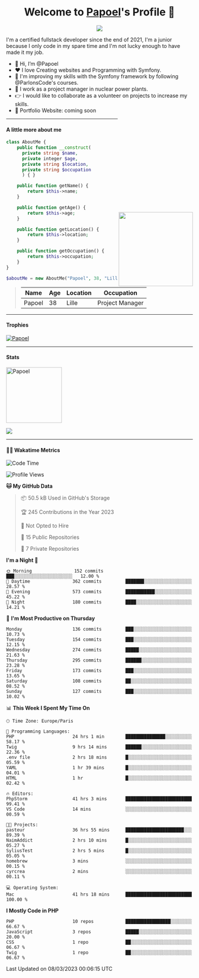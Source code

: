 <p align="center">
  <h1 align="center">Welcome to <a href="https://github.com/Papoel">Papoel</a>'s Profile 👋</h1>
</p>
<p align="center">
  <a align="center" href="https://github.com/DenverCoder1/readme-typing-svg"><img src="https://readme-typing-svg.herokuapp.com?&font=IBM+Plex+Sans&color=F72EE2&size=25&lines=Welcome+to+my+GitHub+Profile!;I'm+a+Junior+.+.+.;I'm+a+backend+developer;I'm+a+in+love+with+Symfony" /></a>
</p>
<p>I'm a certified fullstack developer since the end of 2021, I'm a junior because I only code in my spare time and I'm not lucky enough to have made it my job.
</p>

<div>
  <ul align="left">
    <li>👋 Hi, I’m @Papoel</li>
    <li>❤️ I love Creating websites and Programming with Symfony.</li>
    <li>🌱 I'm improving my skills with the Symfony framework by following @ParlonsCode's courses.</li>
    <li>💼 I work as a project manager in nuclear power plants.</li>
    <li>👉 I would like to collaborate as a volunteer on projects to increase my skills.</li>
    <li>🧐 Portfolio Website: coming soon</li>
  </ul>

<img align="right" style="width:200px; margin-top:50%; display:block;" src="https://media.giphy.com/media/M9gbBd9nbDrOTu1Mqx/giphy.gif">
</div>

---
#### A little more about me
```php
class AboutMe {
    public function __construct(
      private string $name, 
      private integer $age, 
      private string $location, 
      private string $occupation
      ) { }

    public function getName() {
        return $this->name;
    }

    public function getAge() {
        return $this->age;
    }

    public function getLocation() {
        return $this->location;
    }

    public function getOccupation() {
        return $this->occupation;
    }
}

$aboutMe = new AboutMe("Papoel", 38, "Lille", "Project Manager");
```
>| Name     | Age | Location   | Occupation     |
>|----------|-----|------------|----------------|
>| Papoel   | 38  | Lille      | Project Manager|

---
#### Trophies

<p align="left">
  <a href="https://github.com/Papoel/github-profile-trophy">
    <img src="https://github-profile-trophy.vercel.app/?username=Papoel&row=2&column=6&theme=onedark&column=8&no-frame=false&no-bg=false" 
         alt="Papoel">
  </a>
</p>

---
#### Stats
<p align="left">
  <img align="center" height="150em" src="https://github-readme-streak-stats.herokuapp.com/?user=Papoel&theme=onedark" alt="Papoel" />
</p>

<p>
<!-- GitHub Stats -->
<picture>
  <source 
    srcset="https://github-readme-stats.vercel.app/api?username=papoel&show_icons=true&theme=dark"
    media="(prefers-color-scheme: dark)"
  />
  <source
    srcset="https://github-readme-stats.vercel.app/api?username=papoel&show_icons=true"
    media="(prefers-color-scheme: light), (prefers-color-scheme: no-preference)"
  />
  <img src="https://github-readme-stats.vercel.app/api?username=papoel&show_icons=true" />
</picture>
</p>

----
####  🧑‍💻 Wakatime Metrics
<!--START_SECTION:waka-->
![Code Time](http://img.shields.io/badge/Code%20Time-3%2C155%20hrs%2048%20mins-blue)

![Profile Views](http://img.shields.io/badge/Profile%20Views-11-blue)

**🐱 My GitHub Data** 

> 📦 50.5 kB Used in GitHub's Storage 
 > 
> 🏆 245 Contributions in the Year 2023
 > 
> 🚫 Not Opted to Hire
 > 
> 📜 15 Public Repositories 
 > 
> 🔑 7 Private Repositories 
 > 
**I'm a Night 🦉** 

```text
🌞 Morning                152 commits         ███░░░░░░░░░░░░░░░░░░░░░░   12.00 % 
🌆 Daytime                362 commits         ███████░░░░░░░░░░░░░░░░░░   28.57 % 
🌃 Evening                573 commits         ███████████░░░░░░░░░░░░░░   45.22 % 
🌙 Night                  180 commits         ████░░░░░░░░░░░░░░░░░░░░░   14.21 % 
```
📅 **I'm Most Productive on Thursday** 

```text
Monday                   136 commits         ███░░░░░░░░░░░░░░░░░░░░░░   10.73 % 
Tuesday                  154 commits         ███░░░░░░░░░░░░░░░░░░░░░░   12.15 % 
Wednesday                274 commits         █████░░░░░░░░░░░░░░░░░░░░   21.63 % 
Thursday                 295 commits         ██████░░░░░░░░░░░░░░░░░░░   23.28 % 
Friday                   173 commits         ███░░░░░░░░░░░░░░░░░░░░░░   13.65 % 
Saturday                 108 commits         ██░░░░░░░░░░░░░░░░░░░░░░░   08.52 % 
Sunday                   127 commits         ███░░░░░░░░░░░░░░░░░░░░░░   10.02 % 
```


📊 **This Week I Spent My Time On** 

```text
🕑︎ Time Zone: Europe/Paris

💬 Programming Languages: 
PHP                      24 hrs 1 min        ███████████████░░░░░░░░░░   58.17 % 
Twig                     9 hrs 14 mins       ██████░░░░░░░░░░░░░░░░░░░   22.36 % 
.env file                2 hrs 18 mins       █░░░░░░░░░░░░░░░░░░░░░░░░   05.59 % 
YAML                     1 hr 39 mins        █░░░░░░░░░░░░░░░░░░░░░░░░   04.01 % 
HTML                     1 hr                █░░░░░░░░░░░░░░░░░░░░░░░░   02.42 % 

🔥 Editors: 
PhpStorm                 41 hrs 3 mins       █████████████████████████   99.41 % 
VS Code                  14 mins             ░░░░░░░░░░░░░░░░░░░░░░░░░   00.59 % 

🐱‍💻 Projects: 
pasteur                  36 hrs 55 mins      ██████████████████████░░░   89.39 % 
NaimAddict               2 hrs 10 mins       █░░░░░░░░░░░░░░░░░░░░░░░░   05.27 % 
SyliusTest               2 hrs 5 mins        █░░░░░░░░░░░░░░░░░░░░░░░░   05.05 % 
homebrew                 3 mins              ░░░░░░░░░░░░░░░░░░░░░░░░░   00.15 % 
cyrcrea                  2 mins              ░░░░░░░░░░░░░░░░░░░░░░░░░   00.11 % 

💻 Operating System: 
Mac                      41 hrs 18 mins      █████████████████████████   100.00 % 
```

**I Mostly Code in PHP** 

```text
PHP                      10 repos            █████████████████░░░░░░░░   66.67 % 
JavaScript               3 repos             █████░░░░░░░░░░░░░░░░░░░░   20.00 % 
CSS                      1 repo              ██░░░░░░░░░░░░░░░░░░░░░░░   06.67 % 
Twig                     1 repo              ██░░░░░░░░░░░░░░░░░░░░░░░   06.67 % 
```




 Last Updated on 08/03/2023 00:06:15 UTC
<!--END_SECTION:waka-->

